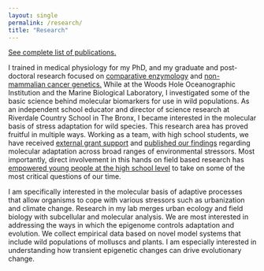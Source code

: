 ```yaml
---
layout: single
permalink: /research/
title: "Research"
---
```

[See complete list of publications.](https://www.researchgate.net/profile/Rachel_Cox22)

I trained in medical physiology for my PhD, and my graduate and post-doctoral research focused on [comparative enzymology](https://www.researchgate.net/publication/11661860_Nitric_oxide_synthase_sequences_in_the_marine_fish_Stenotomus_chrysops_and_the_sea_urchin_Arbacia_punctulata_and_phylogenetic_analysis_of_nitric_oxide_synthase_calmodulin-binding_domains) and [non-mammalian cancer genetics.](https://www.researchgate.net/publication/9027427_p6373_homologues_in_surf_clam_Novel_signaling_motifs_and_implications_for_control_of_expression) While at the Woods Hole Oceanographic Institution and the Marine Biological Laboratory, I investigated some of the basic science behind molecular biomarkers for use in wild populations. As an independent school educator and director of science research at Riverdale Country School in The Bronx, I became interested in the molecular basis of stress adaptation for wild species. This research area has proved fruitful in multiple ways. Working as a team, with high school students, we have received [external grant support](http://blogs.riverdale.edu/news/2013/06/04/two-juniors-receive-research-grant-from-the-marjot-foundation/) and [published our findings](https://www.researchgate.net/publication/262224972_Evidence_for_intraspecific_endocrine_disruption_of_Geukensia_demissa_Atlantic_ribbed_mussel_in_an_urban_watershed) regarding molecular adaptation across broad ranges of environmental stressors. Most importantly, direct involvement in this hands on field based research has [empowered young people at the high school level](http://www.theriverdalereview.com/home/2019/5/28/riverdales-aspiring-scientists-take-advantage-of-research-opportunities) to take on some of the most critical questions of our time.  

I am specifically interested in the molecular basis of adaptive processes that allow organisms to cope with various stressors such as urbanization and climate change. Research in my lab merges urban ecology and field biology with subcellular and molecular analysis. We are most interested in addressing the ways in which the epigenome controls adaptation and evolution. We collect empirical data based on novel model systems that include wild populations of molluscs and plants. I am especially interested in understanding how transient epigenetic changes can drive evolutionary change.
